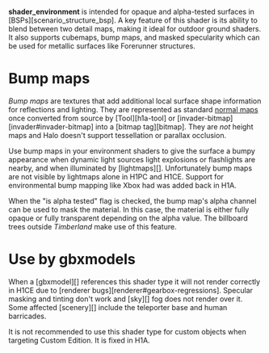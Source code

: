 **shader_environment** is intended for opaque and alpha-tested surfaces in [BSPs][scenario_structure_bsp]. A key feature of this shader is its ability to blend between two detail maps, making it ideal for outdoor ground shaders. It also supports cubemaps, bump maps, and masked specularity which can be used for metallic surfaces like Forerunner structures.

# Bump maps
_Bump maps_ are textures that add additional local surface shape information for reflections and lighting. They are represented as standard [normal maps][normals] once converted from source by [Tool][h1a-tool] or [invader-bitmap][invader#invader-bitmap] into a [bitmap tag][bitmap]. They are _not_ height maps and Halo doesn't support tessellation or parallax occlusion.

Use bump maps in your environment shaders to give the surface a bumpy appearance when dynamic light sources light explosions or flashlights are nearby, and when illuminated by [lightmaps][]. Unfortunately bump maps are not visible by lightmaps alone in H1PC and H1CE. Support for environmental bump mapping like Xbox had was added back in H1A.

When the "is alpha tested" flag is checked, the bump map's alpha channel can be used to mask the material. In this case, the material is either fully opaque or fully transparent depending on the alpha value. The billboard trees outside _Timberland_ make use of this feature.

# Use by gbxmodels
When a [gbxmodel][] references this shader type it will not render correctly in H1CE due to [renderer bugs][renderer#gearbox-regressions]. Specular masking and tinting don't work and [sky][] fog does not render over it. Some affected [scenery][] include the teleporter base and human barricades.

It is not recommended to use this shader type for custom objects when targeting Custom Edition. It is fixed in H1A.

[normals]: https://en.wikipedia.org/wiki/Normal_mapping
